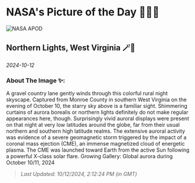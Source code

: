 
# NASA's Picture of the Day 🧑‍🚀💫

  ![NASA APOD](https://apod.nasa.gov/apod/image/2410/241010_eggleston.jpg)
  
  ## Northern Lights, West Virginia 🪄🌌
  
  _2024-10-12_
  
  ### About The Image ✨: 
  
  A gravel country lane gently winds through this colorful rural night skyscape. Captured from Monroe County in southern West Virginia on the evening of October 10, the starry sky above is a familiar sight. Shimmering curtains of aurora borealis or northern lights definitely do not make regular appearances here, though. Surprisingly vivid auroral displays were present on that night at very low latitudes around the globe, far from their usual northern and southern high latitude realms. The extensive auroral activity was evidence of a severe geomagnetic storm triggered by the impact of a coronal mass ejection (CME), an immense magnetized cloud of energetic plasma. The CME was launched toward Earth from the active Sun following a powerful X-class solar flare.   Growing Gallery: Global aurora during October 10/11, 2024
  
  
  
  > _Last Updated: 10/12/2024, 2:12:24 PM (in GMT)_
  